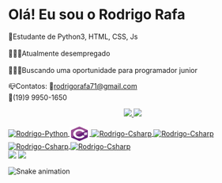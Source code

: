 # Olá! Eu sou o Rodrigo Rafa

👾Estudante de Python3, HTML, CSS, Js <br>
<br>
👨🏻‍💻Atualmente desempregado <br>
<br>
🧑🏻‍💼Buscando uma oportunidade para programador junior<br>

📪Contatos:
📧rodrigorafa71@gmail.com <br>
📱(19)9 9950-1650

<div align="center">
  <a href="https://github.com/Rorafa21">
  <img height="170em" src="https://github-readme-stats.vercel.app/api?username=Rorafa21&show_icons=true&theme=react&include_all_commits=true&count_private=true"/>
  <img height="150em" src="https://github-readme-stats.vercel.app/api/top-langs/?username=Rorafa21&hide=PowerShell,Batchfile&layout=compact&langs_count=7&theme=react"/>
</div>
  
 <div style="display: inline_block"><br>
  <img align="center" alt="Rodrigo-Python" height="30" width="40" src="https://cdn.jsdelivr.net/gh/devicons/devicon/icons/python/python-plain.svg">
  <img align="center" alt="Rodrigo-Csharp" height="30" width="40" src="https://raw.githubusercontent.com/devicons/devicon/master/icons/csharp/csharp-original.svg">
  <img align="center" alt="Rodrigo-Csharp" height="30" width="40" src="https://cdn.jsdelivr.net/gh/devicons/devicon/icons/css3/css3-original.svg">
  <img align="center" alt="Rodrigo-Csharp" height="30" width="40" src="https://cdn.jsdelivr.net/gh/devicons/devicon/icons/html5/html5-original.svg">
  <img align="center" alt="Rodrigo-Csharp" height="30" width="40" src="https://cdn.jsdelivr.net/gh/devicons/devicon/icons/javascript/javascript-original.svg">
   <img align="center" alt="Rodrigo-Csharp" height="30" width="40" src="https://cdn.jsdelivr.net/gh/devicons/devicon/icons/git/git-original.svg">
  
  
 <div>
  <a href="https://instagram.com/rosdrigu21" target="_blank"><img src="https://img.shields.io/badge/-Instagram-%23E4405F?style=for-the-badge&logo=instagram&logoColor=white" target="_blank"></a>
  <a href="https://www.linkedin.com/in/rodrigo-rafa-8b976a162" target="_blank"><img src="https://img.shields.io/badge/-LinkedIn-%230077B5?style=for-the-badge&logo=linkedin&logoColor=white" target="_blank"></a>  
 </div> 

 </div>

 ![Snake animation](https://github.com/Rorafa21/Rorafa21/blob/output/github-contribution-grid-snake.svg)
 
 </div>
